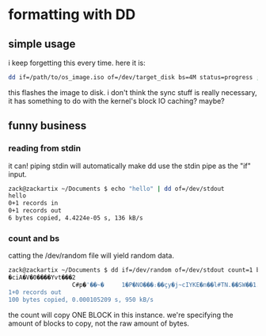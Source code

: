# formatting with DD

## simple usage

i keep forgetting this every time. here it is:

```bash
dd if=/path/to/os_image.iso of=/dev/target_disk bs=4M status=progress ; sync
```

this flashes the image to disk.
i don't think the sync stuff is really necessary, it has something to do with
the kernel's block IO caching? maybe?

## funny business

### reading from stdin

it can! piping stdin will automatically make dd use the stdin pipe as the 
"if" input.

```bash
zack@zackartix ~/Documents $ echo "hello" | dd of=/dev/stdout
hello
0+1 records in
0+1 records out
6 bytes copied, 4.4224e-05 s, 136 kB/s
```

### count and bs

catting the /dev/random file will yield random data.

```bash
zack@zackartix ~/Documents $ dd if=/dev/random of=/dev/stdout count=1 bs=100 status=progress
�ciA�V�0����Yvt���2
                  C#p�'��~�     1�P�NO���։��çy�j~cIYKE�n��l#TN.��SW��1. � 1+0 records in
1+0 records out
100 bytes copied, 0.000105209 s, 950 kB/s
```

the count will copy ONE BLOCK in this instance. we're specifying the amount
of blocks to copy, not the raw amount of bytes.
